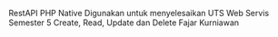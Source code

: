 RestAPI PHP Native
Digunakan untuk menyelesaikan UTS Web Servis Semester 5
Create, Read, Update dan Delete
Fajar Kurniawan
